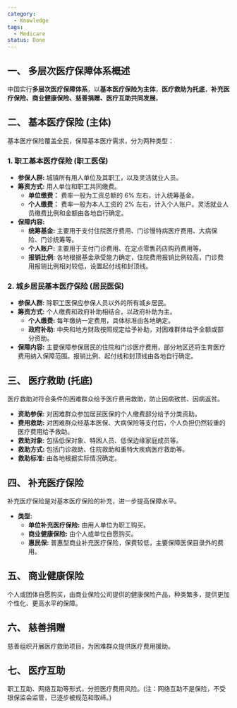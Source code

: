 ```yaml
---
category:
  - Knowledge
tags:
  - Medicare
status: Done
---
```

## 一、 多层次医疗保障体系概述

中国实行**多层次医疗保障体系**，以**基本医疗保险为主体**，**医疗救助为托底**，**补充医疗保险、商业健康保险、慈善捐赠、医疗互助共同发展**。

## 二、 基本医疗保险 (主体)

基本医疗保险覆盖全民，保障基本医疗需求，分为两种类型：

### 1. 职工基本医疗保险 (职工医保)

*   **参保人群:** 城镇所有用人单位及其职工，以及灵活就业人员。
*   **筹资方式:** 用人单位和职工共同缴费。
    *   **单位缴费：** 费率一般为工资总额的 6% 左右，计入统筹基金。
    *   **个人缴费：** 费率一般为本人工资的 2% 左右，计入个人账户。灵活就业人员缴费比例和金额由各地自行确定。
*   **保障内容:**
    *   **统筹基金:** 主要用于支付住院医疗费用、门诊慢特病医疗费用、大病保险、门诊统筹等。
    *   **个人账户:** 主要用于支付门诊费用、在定点零售药店购药费用等。
    *   **报销比例:** 各地根据基金承受能力确定，住院费用报销比例较高，门诊费用报销比例相对较低，设置起付线和封顶线。

### 2. 城乡居民基本医疗保险 (居民医保)

*   **参保人群:** 除职工医保应参保人员以外的所有城乡居民。
*   **筹资方式:** 个人缴费和政府补助相结合，以政府补助为主。
    *   **个人缴费:** 每年缴纳一定费用，具体标准由各地确定。
    *   **政府补助:** 中央和地方财政按照规定给予补助，对困难群体给予全额或部分资助。
*   **保障内容:** 主要保障参保居民的住院和门诊医疗费用，部分地区还将生育医疗费用纳入保障范围。报销比例、起付线和封顶线由各地自行确定。

## 三、 医疗救助 (托底)

医疗救助对符合条件的困难群众给予医疗费用救助，防止因病致贫、因病返贫。

*   **资助参保:** 对困难群众参加居民医保的个人缴费部分给予分类资助。
*   **费用救助:** 对困难群众经基本医保、大病保险等支付后，个人负担仍然较重的医疗费用给予救助。
*   **救助对象:** 包括低保对象、特困人员、低保边缘家庭成员等。
*   **救助方式:** 包括门诊救助、住院救助和重特大疾病医疗救助等。
*   **救助标准:** 由各地根据实际情况确定。

## 四、 补充医疗保险

补充医疗保险是对基本医疗保险的补充，进一步提高保障水平。

*   **类型:**
    *   **单位补充医疗保险:** 由用人单位为职工购买。
    *   **商业健康保险:** 由个人或单位自愿购买。
    *   **惠民保:** 普惠型商业补充医疗保险，保费较低，主要保障医保目录外的费用。

## 五、 商业健康保险

个人或团体自愿购买，由商业保险公司提供的健康保险产品，种类繁多，提供更加个性化、更高水平的保障。

## 六、 慈善捐赠

慈善组织开展医疗救助项目，为困难群众提供医疗费用援助。

## 七、 医疗互助

职工互助、网络互助等形式，分担医疗费用风险。(注：网络互助不是保险，不受银保监会监管，已逐步被规范和取缔。)
